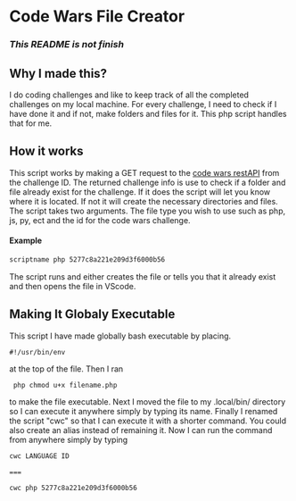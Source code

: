 # Code Wars File Creator

### *This README is not finish*

## Why I made this?
I do coding challenges and like to keep track of all the completed challenges on my local machine. For every challenge, I need to check if I have done it and if not, make folders and files for it. This php script handles that for me.

## How it works
This script works by making a GET request to the [code wars restAPI](https://dev.codewars.com/#get-code-challenge) from the challenge ID. The returned challenge info is use to check if a folder and file already exist for the challenge. If it does the script will let you know where it is located. If not it will create the necessary directories and files. The script takes two arguments. The file type you wish to use such as php, js, py, ect and the id for the code wars challenge.

#### Example
```bash
scriptname php 5277c8a221e209d3f6000b56

```
The script runs and either creates the file or tells you that it already exist and then opens the file in VScode.

## Making It Globaly Executable
This script I have made globally bash executable by placing.
```
#!/usr/bin/env
```

at the top of the file. Then I ran
```
 php chmod u+x filename.php
 ```
 
 to make the file executable. Next I moved the file to my .local/bin/ directory so I can execute it anywhere simply by typing its name. Finally I renamed the script "cwc" so that I can execute it with a shorter command. You could also create an alias instead of remaining it. Now I can run the command from anywhere simply by typing

```bash
cwc LANGUAGE ID

===

cwc php 5277c8a221e209d3f6000b56

```
